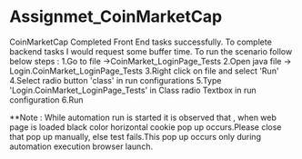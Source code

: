 # Assignmet_CoinMarketCap
CoinMarketCap Completed Front End tasks successfully.
To complete backend tasks I would request some buffer time.
To run the scenario follow below steps :
1.Go to file ->CoinMarket_LoginPage_Tests 
2.Open java file -> Login.CoinMarket_LoginPage_Tests
3.Right click on file and select 'Run'
4.Select radio button 'class' in run configurations
5.Type 'Login.CoinMarket_LoginPage_Tests' in Class radio Textbox in run configuration
6.Run

**Note : While automation run is started it is observed that , when web page is loaded black color horizontal cookie pop up occurs.Please close that pop up manually, else test fails.This pop up occurs only during automation execution browser launch.
